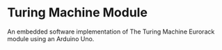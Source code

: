 # Turing Machine Module

An embedded software implementation of The Turing Machine Eurorack module using an Arduino Uno. 


